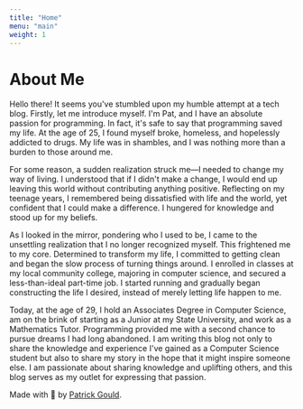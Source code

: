 ```yaml
---
title: "Home"
menu: "main"
weight: 1
---
```


# About Me

Hello there! It seems you've stumbled upon my humble attempt at a tech blog. Firstly, let me introduce myself. I'm Pat, and I have an absolute passion for programming. In fact, it's safe to say that programming saved my life. At the age of 25, I found myself broke, homeless, and hopelessly addicted to drugs. My life was in shambles, and I was nothing more than a burden to those around me.

For some reason, a sudden realization struck me—I needed to change my way of living. I understood that if I didn't make a change, I would end up leaving this world without contributing anything positive. Reflecting on my teenage years, I remembered being dissatisfied with life and the world, yet confident that I could make a difference. I hungered for knowledge and stood up for my beliefs.

As I looked in the mirror, pondering who I used to be, I came to the unsettling realization that I no longer recognized myself. This frightened me to my core. Determined to transform my life, I committed to getting clean and began the slow process of turning things around. I enrolled in classes at my local community college, majoring in computer science, and secured a less-than-ideal part-time job. I started running and gradually began constructing the life I desired, instead of merely letting life happen to me.

Today, at the age of 29, I hold an Associates Degree in Computer Science, am on the brink of starting as a Junior at my State University, and work as a Mathematics Tutor. Programming provided me with a second chance to pursue dreams I had long abandoned. I am writing this blog not only to share the knowledge and experience I've gained as a Computer Science student but also to share my story in the hope that it might inspire someone else. I am passionate about sharing knowledge and uplifting others, and this blog serves as my outlet for expressing that passion.


Made with 💟 by [Patrick Gould](https://lente.dev/enhttps://github.com/Draekus).
